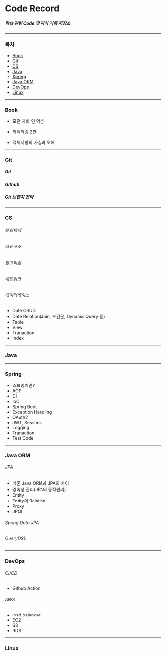 # Code Record
##### 학습 관련 Code 및 지식 기록 저장소

---
### 목차
- [Book](#book)
- [Git](#git)
- [CS](#cs)
- [Java](#java)
- [Spring](#spring)
- [Java ORM](#java-orm)
- [DevOps](#devops)
- [Linux](#linux)

---
### Book

- 모던 자바 인 액션

- 리팩터링 2판

- 객체지향의 사실과 오해

---

### Git

##### Git

##### Github

##### Git 브랜치 전략

---
### CS

###### 운영체제

###### 자료구조

###### 알고리즘

###### 네트워크

###### 데이터베이스
- Date CRUD
- Date Relation(Join, 조건문, Dynamic Query 등)
- Table
- View
- Tranaction
- Index

---
### Java

---
### Spring
- 스프링이란?
- AOP
- DI
- IoC
- Spring Boot
- Exception Handling
- OAuth2
- JWT, Sesstion
- Logging
- Tranaction
- Test Code

---
### Java ORM

###### JPA
- 기존 Java ORM과 JPA의 차이
- 영속성 관리(JPA의 동작원리)
- Entity
- Entity의 Relation
- Proxy
- JPQL

###### Spring Data JPA

###### QueryDSL

---
### DevOps

###### CI/CD
- Github Action

###### AWS
- load balancer
- EC2
- S3
- RDS

---
### Linux
